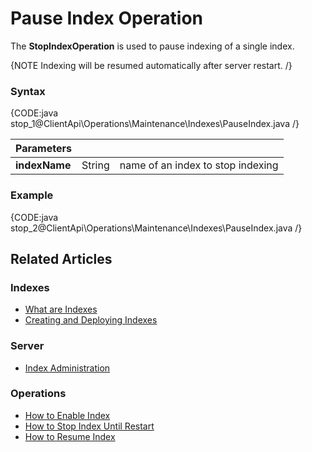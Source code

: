 # Pause Index Operation

The **StopIndexOperation** is used to pause indexing of a single index. 

{NOTE Indexing will be resumed automatically after server restart. /}

### Syntax

{CODE:java stop_1@ClientApi\Operations\Maintenance\Indexes\PauseIndex.java /}

| Parameters | | |
| ------------- | ------------- | ----- |
| **indexName** | String | name of an index to stop indexing |

### Example

{CODE:java stop_2@ClientApi\Operations\Maintenance\Indexes\PauseIndex.java /}

## Related Articles

### Indexes

- [What are Indexes](../../../../indexes/what-are-indexes)
- [Creating and Deploying Indexes](../../../../indexes/creating-and-deploying)

### Server

- [Index Administration](../../../../server/administration/index-administration)

### Operations

- [How to Enable Index](../../../../client-api/operations/maintenance/indexes/enable-index)
- [How to Stop Index Until Restart](../../../../client-api/operations/maintenance/indexes/stop-index)
- [How to Resume Index](../../../../client-api/operations/maintenance/indexes/start-index)
